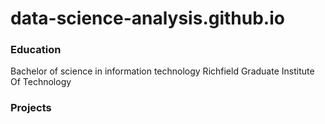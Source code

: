 # data-science-analysis.github.io


### Education
Bachelor of science in information technology
Richfield Graduate Institute Of Technology

### Projects

